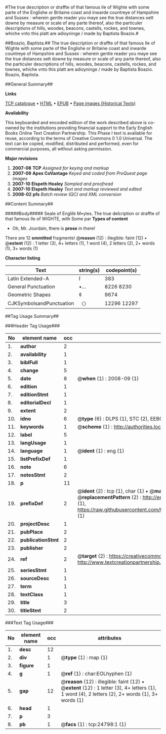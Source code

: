 #The true description or draffte of that famous Ile of Wighte with some parte of the Englishe or Britaine coast and inwarde countreye of Hampshire and Sussex : wherein gentle reader you maye see the true distances sett downe by measure or scale of any parte thereof, also the particuler descriptions of hills, woodes, beacons, castells, rockes, and townes, whiche vnto this platt are adioyninge / made by Baptista Boazio.#

##Boazio, Baptista.##
The true description or draffte of that famous Ile of Wighte with some parte of the Englishe or Britaine coast and inwarde countreye of Hampshire and Sussex : wherein gentle reader you maye see the true distances sett downe by measure or scale of any parte thereof, also the particuler descriptions of hills, woodes, beacons, castells, rockes, and townes, whiche vnto this platt are adioyninge / made by Baptista Boazio.
Boazio, Baptista.

##General Summary##

**Links**

[TCP catalogue](http://www.ota.ox.ac.uk/tcp/)  • 
[HTML](http://tei.it.ox.ac.uk/tcp/Texts-HTML/free/A16/A16246.html)  • 
[EPUB](http://tei.it.ox.ac.uk/tcp/Texts-EPUB/free/A16/A16246.epub) • 
[Page images (Historical Texts)](https://data.historicaltexts.jisc.ac.uk/view?pubId=eebo-21663509e&pageId=eebo-21663509e-24798-1)

**Availability**

This keyboarded and encoded edition of the
	       work described above is co-owned by the institutions
	       providing financial support to the Early English Books
	       Online Text Creation Partnership. This Phase I text is
	       available for reuse, according to the terms of Creative
	       Commons 0 1.0 Universal. The text can be copied,
	       modified, distributed and performed, even for
	       commercial purposes, all without asking permission.

**Major revisions**

1. __2007-08__ __TCP__ *Assigned for keying and markup*
1. __2007-09__ __Apex CoVantage__ *Keyed and coded from ProQuest page images*
1. __2007-10__ __Elspeth Healey__ *Sampled and proofread*
1. __2007-10__ __Elspeth Healey__ *Text and markup reviewed and edited*
1. __2008-02__ __pfs__ *Batch review (QC) and XML conversion*

##Content Summary##

#####Body#####
Seale of Engliſe M•yles. The true deſcription or draffte of that famous Ile of WIGHTE, with Some par
**Types of content**

  * Oh, Mr. Jourdain, there is **prose** in there!

There are 12 **ommitted** fragments! 
 @__reason__ (12) : illegible: faint (12)  •  @__extent__ (12) : 1 letter (3), 4+ letters (1), 1 word (4), 2 letters (2), 2+ words (1), 3+ words (1)

**Character listing**


|Text|string(s)|codepoint(s)|
|---|---|---|
|Latin Extended-A|ſ|383|
|General Punctuation|•…|8226 8230|
|Geometric Shapes|◊|9674|
|CJKSymbolsandPunctuation|〈〉|12296 12297|

##Tag Usage Summary##

###Header Tag Usage###

|No|element name|occ|attributes|
|---|---|---|---|
|1.|__author__|2||
|2.|__availability__|1||
|3.|__biblFull__|1||
|4.|__change__|5||
|5.|__date__|8| @__when__ (1) : 2008-09 (1)|
|6.|__edition__|1||
|7.|__editionStmt__|1||
|8.|__editorialDecl__|1||
|9.|__extent__|2||
|10.|__idno__|6| @__type__ (6) : DLPS (1), STC (2), EEBO-CITATION (1), OCLC (1), VID (1)|
|11.|__keywords__|1| @__scheme__ (1) : http://authorities.loc.gov/ (1)|
|12.|__label__|5||
|13.|__langUsage__|1||
|14.|__language__|1| @__ident__ (1) : eng (1)|
|15.|__listPrefixDef__|1||
|16.|__note__|6||
|17.|__notesStmt__|2||
|18.|__p__|11||
|19.|__prefixDef__|2| @__ident__ (2) : tcp (1), char (1)  •  @__matchPattern__ (2) : ([0-9\-]+):([0-9IVX]+) (1), (.+) (1)  •  @__replacementPattern__ (2) : http://eebo.chadwyck.com/downloadtiff?vid=$1&page=$2 (1), https://raw.githubusercontent.com/textcreationpartnership/Texts/master/tcpchars.xml#$1 (1)|
|20.|__projectDesc__|1||
|21.|__pubPlace__|2||
|22.|__publicationStmt__|2||
|23.|__publisher__|2||
|24.|__ref__|2| @__target__ (2) : https://creativecommons.org/publicdomain/zero/1.0/ (1), http://www.textcreationpartnership.org/docs/. (1)|
|25.|__seriesStmt__|1||
|26.|__sourceDesc__|1||
|27.|__term__|1||
|28.|__textClass__|1||
|29.|__title__|3||
|30.|__titleStmt__|2||


###Text Tag Usage###

|No|element name|occ|attributes|
|---|---|---|---|
|1.|__desc__|12||
|2.|__div__|1| @__type__ (1) : map (1)|
|3.|__figure__|1||
|4.|__g__|1| @__ref__ (1) : char:EOLhyphen (1)|
|5.|__gap__|12| @__reason__ (12) : illegible: faint (12)  •  @__extent__ (12) : 1 letter (3), 4+ letters (1), 1 word (4), 2 letters (2), 2+ words (1), 3+ words (1)|
|6.|__head__|1||
|7.|__p__|3||
|8.|__pb__|1| @__facs__ (1) : tcp:24798:1 (1)|
